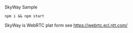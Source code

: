 SkyWay Sample

```
npm i && npm start
```

SkyWay is WebRTC plat form
see https://webrtc.ecl.ntt.com/